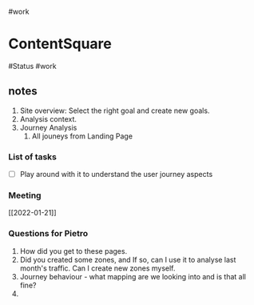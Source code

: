 #work 
# ContentSquare
 #Status #work


## notes

1. Site overview: Select the right goal and create new goals.
2. Analysis context.
3. Journey Analysis
	1. All jouneys from Landing Page
### List of tasks
- [ ] Play around with it to understand the user journey aspects


### Meeting
[[2022-01-21]]

### Questions for Pietro
1. How did you get to these pages.
2. Did you created some zones, and If so, can I use it to analyse last month's traffic. Can I create new zones myself.
3. Journey behaviour - what mapping are we looking into and is that all fine?
4. 
	